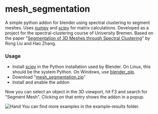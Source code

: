 mesh_segmentation
=================

A simple python addon for blender using spectral clustering to segment meshes. Uses [numpy](http://www.numpy.org/) and [scipy](http://www.scipy.org/) for matrix calculations. Developed as a project for the spectral-clustering course of University Bremen. Based on the paper "[Segmentation of 3D Meshes through Spectral Clustering](https://doi.org/10.1109/PCCGA.2004.1348360)" by Rong Liu and Hao Zhang.
### Usage

 - Install [scipy](http://scipy.org/install.html) in the Python installation used by Blender. On Linux, this should be the system Python. On Windows, use [blender_pip](https://github.com/amb/blender_pip).
 - Download "[mesh_segmentation.zip](https://github.com/shankarsivarajan/mesh_segmentation/releases/download/v0.4/mesh_segmentation.zip)" 
 - Install and enable the addon

Now you can select an object in the 3D viewport, hit F3 and search for "Segment Mesh". Clicking on that entry shows the addon in a popup.

<img src="example-results/hand.png" alt="Hand">
You can find more examples in the example-results folder.
